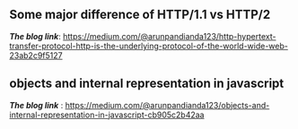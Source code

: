 ## Some major difference of HTTP/1.1 vs HTTP/2

***The blog link***: https://medium.com/@arunpandianda123/http-hypertext-transfer-protocol-http-is-the-underlying-protocol-of-the-world-wide-web-23ab2c9f5127

## objects and internal representation in javascript

***The blog link*** : https://medium.com/@arunpandianda123/objects-and-internal-representation-in-javascript-cb905c2b42aa

